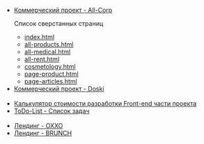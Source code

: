 <body>
    <ul>
        <li><a href="https://denis-snitko.github.io/all-corp/" target="_blank">Коммерческий проект - All-Corp</a>
			<p>Список сверстанных страниц</p>
    <ul>
        <li><a href="https://denis-snitko.github.io/all-corp/index.html">index.html</a></li>
        <li><a href="https://denis-snitko.github.io/all-corp/all-products.html">all-products.html</a></li>
        <li><a href="https://denis-snitko.github.io/all-corp/all-medical.html">all-medical.html</a></li>
        <li><a href="https://denis-snitko.github.io/all-corp/all-rent.html">all-rent.html</a></li>
        <li><a href="https://denis-snitko.github.io/all-corp/cosmetology.html">cosmetology.html</a></li>
        <li><a href="https://denis-snitko.github.io/all-corp/page-product.html">page-product.html</a></li>
        <li><a href="https://denis-snitko.github.io/all-corp/page-articles.html">page-articles.html</a></li>
    </ul>
		</li>
        <li><a href="https://denis-snitko.github.io/pr-doski/" target="_blank">Коммерческий проект - Doski</a></li>
	 <br>
	 <li><a href="https://denis-snitko.github.io/calculator/" target="_blank">Калькулятор стоимости разработки Front-end части проекта</a></li>
	 <li><a href="https://denis-snitko.github.io/todo-list/" target="_blank">ToDo-List - Список задач</a></li>
	<br>
	<li><a href="https://denis-snitko.github.io/pr-oxxo/" target="_blank">Лендинг - OXXO</a></li>
        <li><a href="https://denis-snitko.github.io/pr-brunch/" target="_blank">Лендинг - BRUNCH</a></li>
    </ul>
</body>
